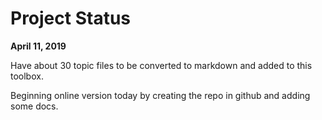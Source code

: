 # Project Status
**April 11, 2019**
    
Have about 30 topic files to be converted to markdown and added to this
toolbox.

Beginning online version today by creating the repo in github and adding some docs.  
